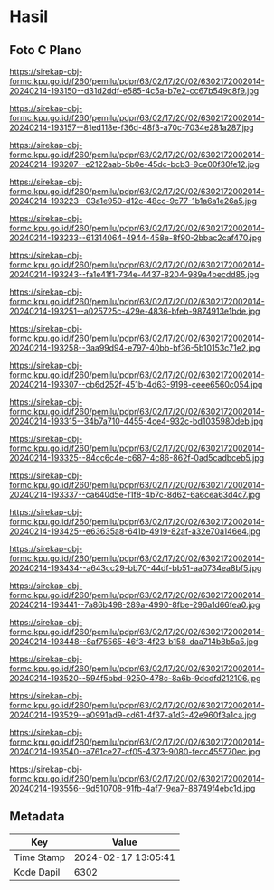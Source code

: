 # Hasil

## Foto C Plano

https://sirekap-obj-formc.kpu.go.id/f260/pemilu/pdpr/63/02/17/20/02/6302172002014-20240214-193150--d31d2ddf-e585-4c5a-b7e2-cc67b549c8f9.jpg

https://sirekap-obj-formc.kpu.go.id/f260/pemilu/pdpr/63/02/17/20/02/6302172002014-20240214-193157--81ed118e-f36d-48f3-a70c-7034e281a287.jpg

https://sirekap-obj-formc.kpu.go.id/f260/pemilu/pdpr/63/02/17/20/02/6302172002014-20240214-193207--e2122aab-5b0e-45dc-bcb3-9ce00f30fe12.jpg

https://sirekap-obj-formc.kpu.go.id/f260/pemilu/pdpr/63/02/17/20/02/6302172002014-20240214-193223--03a1e950-d12c-48cc-9c77-1b1a6a1e26a5.jpg

https://sirekap-obj-formc.kpu.go.id/f260/pemilu/pdpr/63/02/17/20/02/6302172002014-20240214-193233--61314064-4944-458e-8f90-2bbac2caf470.jpg

https://sirekap-obj-formc.kpu.go.id/f260/pemilu/pdpr/63/02/17/20/02/6302172002014-20240214-193243--fa1e41f1-734e-4437-8204-989a4becdd85.jpg

https://sirekap-obj-formc.kpu.go.id/f260/pemilu/pdpr/63/02/17/20/02/6302172002014-20240214-193251--a025725c-429e-4836-bfeb-9874913e1bde.jpg

https://sirekap-obj-formc.kpu.go.id/f260/pemilu/pdpr/63/02/17/20/02/6302172002014-20240214-193258--3aa99d94-e797-40bb-bf36-5b10153c71e2.jpg

https://sirekap-obj-formc.kpu.go.id/f260/pemilu/pdpr/63/02/17/20/02/6302172002014-20240214-193307--cb6d252f-451b-4d63-9198-ceee6560c054.jpg

https://sirekap-obj-formc.kpu.go.id/f260/pemilu/pdpr/63/02/17/20/02/6302172002014-20240214-193315--34b7a710-4455-4ce4-932c-bd1035980deb.jpg

https://sirekap-obj-formc.kpu.go.id/f260/pemilu/pdpr/63/02/17/20/02/6302172002014-20240214-193325--84cc6c4e-c687-4c86-862f-0ad5cadbceb5.jpg

https://sirekap-obj-formc.kpu.go.id/f260/pemilu/pdpr/63/02/17/20/02/6302172002014-20240214-193337--ca640d5e-f1f8-4b7c-8d62-6a6cea63d4c7.jpg

https://sirekap-obj-formc.kpu.go.id/f260/pemilu/pdpr/63/02/17/20/02/6302172002014-20240214-193425--e63635a8-641b-4919-82af-a32e70a146e4.jpg

https://sirekap-obj-formc.kpu.go.id/f260/pemilu/pdpr/63/02/17/20/02/6302172002014-20240214-193434--a643cc29-bb70-44df-bb51-aa0734ea8bf5.jpg

https://sirekap-obj-formc.kpu.go.id/f260/pemilu/pdpr/63/02/17/20/02/6302172002014-20240214-193441--7a86b498-289a-4990-8fbe-296a1d66fea0.jpg

https://sirekap-obj-formc.kpu.go.id/f260/pemilu/pdpr/63/02/17/20/02/6302172002014-20240214-193448--8af75565-46f3-4f23-b158-daa714b8b5a5.jpg

https://sirekap-obj-formc.kpu.go.id/f260/pemilu/pdpr/63/02/17/20/02/6302172002014-20240214-193520--594f5bbd-9250-478c-8a6b-9dcdfd212106.jpg

https://sirekap-obj-formc.kpu.go.id/f260/pemilu/pdpr/63/02/17/20/02/6302172002014-20240214-193529--a0991ad9-cd61-4f37-a1d3-42e960f3a1ca.jpg

https://sirekap-obj-formc.kpu.go.id/f260/pemilu/pdpr/63/02/17/20/02/6302172002014-20240214-193540--a761ce27-cf05-4373-9080-fecc455770ec.jpg

https://sirekap-obj-formc.kpu.go.id/f260/pemilu/pdpr/63/02/17/20/02/6302172002014-20240214-193556--9d510708-91fb-4af7-9ea7-88749f4ebc1d.jpg


## Metadata

| Key        | Value               |
| ---------- | ------------------- |
| Time Stamp | 2024-02-17 13:05:41 |
| Kode Dapil | 6302                |



